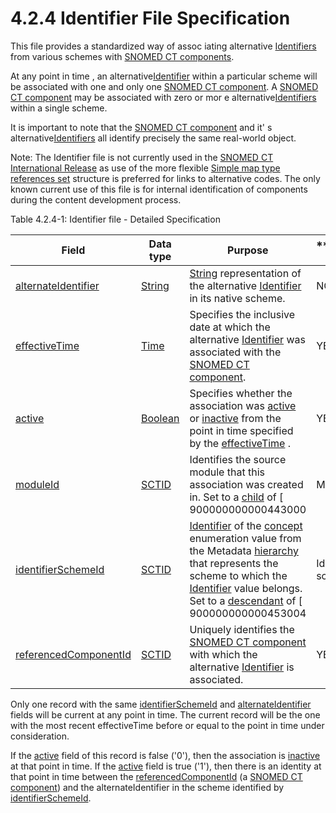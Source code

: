 # 4.2.4 Identifier File Specification

This file provides a standardized way of assoc iating alternative [Identifiers](https://confluence.ihtsdotools.org/display/DOCGLOSS/Identifier) from various schemes with [SNOMED CT components](https://confluence.ihtsdotools.org/display/DOCGLOSS/SNOMED+CT+component).

At any point in time , an alternative[Identifier](https://confluence.ihtsdotools.org/display/DOCGLOSS/Identifier) within a particular scheme will be associated with one and only one [SNOMED CT component](https://confluence.ihtsdotools.org/display/DOCGLOSS/SNOMED+CT+component). A [SNOMED CT component](https://confluence.ihtsdotools.org/display/DOCGLOSS/SNOMED+CT+component) may be associated with zero or mor e alternative[Identifiers](https://confluence.ihtsdotools.org/display/DOCGLOSS/Identifier) within a single scheme.

It is important to note that the [SNOMED CT component](https://confluence.ihtsdotools.org/display/DOCGLOSS/SNOMED+CT+component) and it' s alternative[Identifiers](https://confluence.ihtsdotools.org/display/DOCGLOSS/Identifier) all identify precisely the same real-world object.

Note: The Identifier file is not currently used in the [SNOMED CT International Release](https://confluence.ihtsdotools.org/display/DOCGLOSS/SNOMED+CT+International+Release) as use of the more flexible [Simple map type references set](https://confluence.ihtsdotools.org/display/DOCGLOSS/Simple+map+type+references+set) structure is preferred for links to alternative codes. The only known current use of this file is for internal identification of components during the content development process.

Table 4.2.4-1: Identifier file - Detailed Specification

| **Field**                                                                                                     | **Data type**                                                                         | **Purpose**                                                                                                                                                                                                                                                                                                                                                                                                                                                                                                                  | \*\*[Mutable](https://confluence.ihtsdotools.org/display/DOCGLOSS/Mutable) \*\* | **Part of Primary Key**                                         |
| ------------------------------------------------------------------------------------------------------------- | ------------------------------------------------------------------------------------- | ---------------------------------------------------------------------------------------------------------------------------------------------------------------------------------------------------------------------------------------------------------------------------------------------------------------------------------------------------------------------------------------------------------------------------------------------------------------------------------------------------------------------------- | ------------------------------------------------------------------------------- | --------------------------------------------------------------- |
| [alternateIdentifier](https://confluence.ihtsdotools.org/display/DOCRELFMT/alternateIdentifier+\(field\))     | [String](https://confluence.ihtsdotools.org/display/DOCRELFMT/String+\(data+type\))   | [String](https://confluence.ihtsdotools.org/display/DOCRELFMT/String+\(data+type\)) representation of the alternative [Identifier](https://confluence.ihtsdotools.org/display/DOCGLOSS/Identifier) in its native scheme.                                                                                                                                                                                                                                                                                                     | NO                                                                              | YES (Full/Snapshot)                                             |
| [effectiveTime](https://confluence.ihtsdotools.org/display/DOCRELFMT/effectiveTime+\(field\))                 | [Time](https://confluence.ihtsdotools.org/display/DOCRELFMT/Time+\(data+type\))       | Specifies the inclusive date at which the alternative [Identifier](https://confluence.ihtsdotools.org/display/DOCGLOSS/Identifier) was associated with the [SNOMED CT component](https://confluence.ihtsdotools.org/display/DOCGLOSS/SNOMED+CT+component).                                                                                                                                                                                                                                                                   | YES                                                                             | YES (Full)Optional (Snapshot)                                   |
| [active](https://confluence.ihtsdotools.org/display/DOCRELFMT/active+\(field\))                               | [Boolean](https://confluence.ihtsdotools.org/display/DOCRELFMT/Boolean+\(data+type\)) | Specifies whether the association was [active](https://confluence.ihtsdotools.org/display/DOCGLOSS/active) or [inactive](https://confluence.ihtsdotools.org/display/DOCGLOSS/inactive) from the point in time specified by the [effectiveTime](https://confluence.ihtsdotools.org/display/DOCRELFMT/effectiveTime+\(field\)) .                                                                                                                                                                                               | YES                                                                             | NO                                                              |
| [moduleId](https://confluence.ihtsdotools.org/display/DOCRELFMT/moduleId+\(field\))                           | [SCTID](https://confluence.ihtsdotools.org/display/DOCRELFMT/SCTID+\(data+type\))     | Identifies the source module that this association was created in. Set to a [child](https://confluence.ihtsdotools.org/display/DOCGLOSS/child) of \[ 900000000000443000                                                                                                                                                                                                                                                                                                                                                      | Module                                                                          | ]\(http://snomed.info/id/900000000000443000 "900000000000443000 |
| [identifierSchemeId](https://confluence.ihtsdotools.org/display/DOCRELFMT/identifierSchemeId+\(field\))       | [SCTID](https://confluence.ihtsdotools.org/display/DOCRELFMT/SCTID+\(data+type\))     | [Identifier](https://confluence.ihtsdotools.org/display/DOCGLOSS/Identifier) of the [concept](https://confluence.ihtsdotools.org/display/DOCGLOSS/concept) enumeration value from the Metadata [hierarchy](https://confluence.ihtsdotools.org/display/DOCGLOSS/hierarchy) that represents the scheme to which the [Identifier](https://confluence.ihtsdotools.org/display/DOCGLOSS/Identifier) value belongs. Set to a [descendant](https://confluence.ihtsdotools.org/display/DOCGLOSS/descendant) of \[ 900000000000453004 | Identifier scheme                                                               | ]\(http://snomed.info/id/900000000000453004 "900000000000453004 |
| [referencedComponentId](https://confluence.ihtsdotools.org/display/DOCRELFMT/referencedComponentId+\(field\)) | [SCTID](https://confluence.ihtsdotools.org/display/DOCRELFMT/SCTID+\(data+type\))     | Uniquely identifies the [SNOMED CT component](https://confluence.ihtsdotools.org/display/DOCGLOSS/SNOMED+CT+component) with which the alternative [Identifier](https://confluence.ihtsdotools.org/display/DOCGLOSS/Identifier) is associated.                                                                                                                                                                                                                                                                                | YES                                                                             | NO                                                              |

Only one record with the same [identifierSchemeId](https://confluence.ihtsdotools.org/display/DOCRELFMT/identifierSchemeId+\(field\)) and [alternateIdentifier](https://confluence.ihtsdotools.org/display/DOCRELFMT/alternateIdentifier+\(field\)) fields will be current at any point in time. The current record will be the one with the most recent effectiveTime before or equal to the point in time under consideration.

If the [active](https://confluence.ihtsdotools.org/display/DOCGLOSS/active) field of this record is false ('0'), then the association is [inactive](https://confluence.ihtsdotools.org/display/DOCGLOSS/inactive) at that point in time. If the [active](https://confluence.ihtsdotools.org/display/DOCGLOSS/active) field is true ('1'), then there is an identity at that point in time between the [referencedComponentId](https://confluence.ihtsdotools.org/display/DOCRELFMT/referencedComponentId+\(field\)) (a [SNOMED CT component](https://confluence.ihtsdotools.org/display/DOCGLOSS/SNOMED+CT+component)) and the alternateIdentifier in the scheme identified by [identifierSchemeId](https://confluence.ihtsdotools.org/display/DOCRELFMT/identifierSchemeId+\(field\)).
